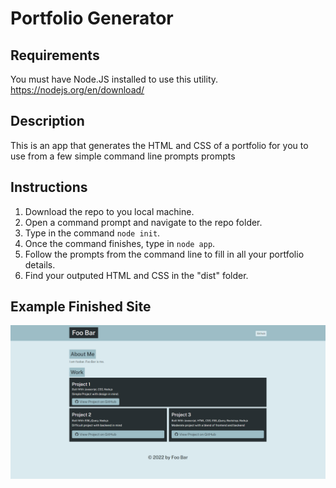 # Portfolio Generator

## Requirements
You must have Node.JS installed to use this utility.
\
https://nodejs.org/en/download/

## Description
This is an app that generates the HTML and CSS of a portfolio for you to use from a few simple command line prompts prompts

## Instructions
1. Download the repo to you local machine.
2. Open a command prompt and navigate to the repo folder.
3. Type in the command `node init`.
4. Once the command finishes, type in `node app`.
5. Follow the prompts from the command line to fill in all your portfolio details.
6. Find your outputed HTML and CSS in the "dist" folder.

## Example Finished Site

![finished site](./src/readme-image.PNG)
